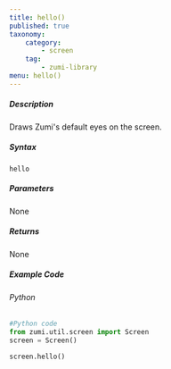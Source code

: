 ```yaml
---
title: hello()
published: true
taxonomy:
    category:
        - screen
    tag:
        - zumi-library
menu: hello()
---
```


##### Description
Draws Zumi's default eyes on the screen.

##### Syntax
```hello```<br />

##### Parameters
None

##### Returns
None

##### Example Code
###### Python
```python
#Python code
from zumi.util.screen import Screen 
screen = Screen()

screen.hello()
```